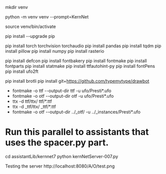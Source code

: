 
mkdir venv

python -m venv venv --prompt=KernNet

source venv/bin/activate

pip install --upgrade pip

pip install torch torchvision torchaudio
pip install pandas
pip install tqdm
pip install pillow
pip install numpy
pip install rasterio

pip install defcon
pip install fontbakery
pip install fontmake
pip install fontparts
pip install statmake
pip install ttfautohint-py
pip install fontPens
pip install ufo2ft

pip install brotli
pip install git+https://github.com/typemytype/drawbot

* fontmake -o ttf --output-dir ttf -u ufo/Presti*.ufo
* fontmake -o otf --output-dir otf -u ufo/Presti*.ufo
* ttx -d ttf/ttx/ ttf/*.ttf
* ttx -d _ttf/ttx/ _ttf/*.ttf
* fontmake -o otf --output-dir ../_otf/ -u ../_instances/Presti*.ufo

# Run this parallel to assistants that uses the spacer.py part.
cd assistantLib/kernnet7
python kernNetServer-007.py

Testing the server
http://localhost:8080/A/O/test.png
